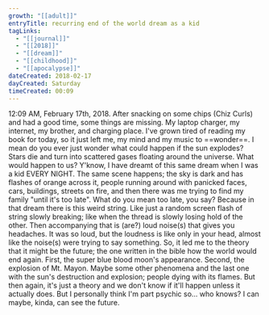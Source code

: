 ```yaml
---
growth: "[[adult]]"
entryTitle: recurring end of the world dream as a kid
tagLinks:
  - "[[journal]]"
  - "[[2018]]"
  - "[[dream]]"
  - "[[childhood]]"
  - "[[apocalypse]]"
dateCreated: 2018-02-17
dayCreated: Saturday
timeCreated: 00:09
---
```

12:09 AM, February 17th, 2018. After snacking on some chips (Chiz Curls) and had a good time, some things are missing. My laptop charger, my internet, my brother, and charging place. I've grown tired of reading my book for today, so it just left me, my mind and my music to ==wonder==. I mean do you ever just wonder what could happen if the sun explodes? Stars die and turn into scattered gases floating around the universe. What would happen to us? Y'know, I have dreamt of this same dream when I was a kid EVERY NIGHT. The same scene happens; the sky is dark and has flashes of orange across it, people running around with panicked faces, cars, buildings, streets on fire, and then there was me trying to find my family "until it's too late". What do you mean too late, you say? Because in that dream there is this weird string. Like just a random screen flash of string slowly breaking; like when the thread is slowly losing hold of the other. Then accompanying that is (are?) loud noise(s) that gives you headaches. It was so loud, but the loudness is like only in your head, almost like the noise(s) were trying to say something. So, it led me to the theory that it might be the future; the one written in the bible how the world would end again. First, the super blue blood moon's appearance. Second, the explosion of Mt. Mayon. Maybe some other phenomena and the last one with the sun's destruction and explosion; people dying with its flames. But then again, it's just a theory and we don't know if it'll happen unless it actually does. But I personally think I'm part psychic so... who knows? I can maybe, kinda, can see the future.